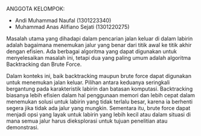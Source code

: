 ANGGOTA KELOMPOK:
- Andi Muhammad Naufal (1301223340)
- Muhammad Anas Alifiano Sejati (1301220275)

Masalah utama yang dihadapi dalam pencarian jalan keluar di dalam labirin adalah bagaimana menemukan jalur yang benar dari titik awal ke titik akhir dengan efisien. Ada berbagai algoritma yang dapat digunakan untuk menyelesaikan masalah ini, tetapi dua yang paling umum adalah algoritma Backtracking dan Brute Force.

Dalam konteks ini, baik backtracking maupun brute force dapat digunakan untuk menemukan jalan keluar. Pilihan antara keduanya seringkali bergantung pada karakteristik labirin dan batasan komputasi. Backtracking biasanya lebih efisien dalam hal penggunaan memori dan lebih cepat dalam menemukan solusi untuk labirin yang tidak terlalu besar, karena ia berhenti segera jika tidak ada jalur yang mungkin. Sementara itu, brute force dapat menjadi opsi yang layak untuk labirin yang lebih kecil atau dalam situasi di mana semua jalur harus dieksplorasi untuk tujuan penelitian atau demonstrasi.

